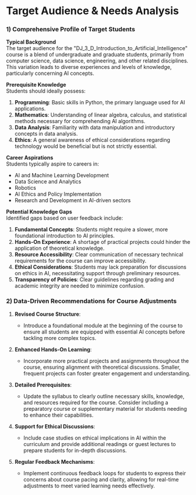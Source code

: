 Target Audience & Needs Analysis
================================

### 1) Comprehensive Profile of Target Students

**Typical Background**  
The target audience for the "DJ_3_D_Introduction_to_Artificial_Intelligence" course is a blend of undergraduate and graduate students, primarily from computer science, data science, engineering, and other related disciplines. This variation leads to diverse experiences and levels of knowledge, particularly concerning AI concepts.

**Prerequisite Knowledge**  
Students should ideally possess:
1. **Programming**: Basic skills in Python, the primary language used for AI applications.
2. **Mathematics**: Understanding of linear algebra, calculus, and statistical methods necessary for comprehending AI algorithms.
3. **Data Analysis**: Familiarity with data manipulation and introductory concepts in data analysis.
4. **Ethics**: A general awareness of ethical considerations regarding technology would be beneficial but is not strictly essential.

**Career Aspirations**  
Students typically aspire to careers in:
- AI and Machine Learning Development
- Data Science and Analytics
- Robotics
- AI Ethics and Policy Implementation
- Research and Development in AI-driven sectors

**Potential Knowledge Gaps**  
Identified gaps based on user feedback include:
1. **Fundamental Concepts**: Students might require a slower, more foundational introduction to AI principles.
2. **Hands-On Experience**: A shortage of practical projects could hinder the application of theoretical knowledge.
3. **Resource Accessibility**: Clear communication of necessary technical requirements for the course can improve accessibility.
4. **Ethical Considerations**: Students may lack preparation for discussions on ethics in AI, necessitating support through preliminary resources.
5. **Transparency of Policies**: Clear guidelines regarding grading and academic integrity are needed to minimize confusion.

### 2) Data-Driven Recommendations for Course Adjustments

1. **Revised Course Structure**:  
   - Introduce a foundational module at the beginning of the course to ensure all students are equipped with essential AI concepts before tackling more complex topics.

2. **Enhanced Hands-On Learning**:  
   - Incorporate more practical projects and assignments throughout the course, ensuring alignment with theoretical discussions. Smaller, frequent projects can foster greater engagement and understanding.

3. **Detailed Prerequisites**:  
   - Update the syllabus to clearly outline necessary skills, knowledge, and resources required for the course. Consider including a preparatory course or supplementary material for students needing to enhance their capabilities.

4. **Support for Ethical Discussions**:  
   - Include case studies on ethical implications in AI within the curriculum and provide additional readings or guest lectures to prepare students for in-depth discussions.

5. **Regular Feedback Mechanisms**:  
   - Implement continuous feedback loops for students to express their concerns about course pacing and clarity, allowing for real-time adjustments to meet varied learning needs effectively.